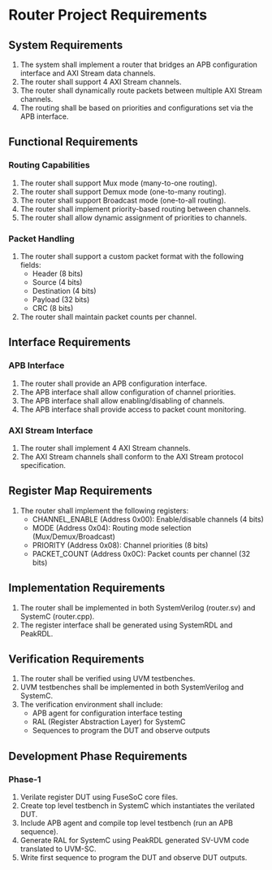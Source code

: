 # Router Project Requirements

## System Requirements

1. The system shall implement a router that bridges an APB configuration interface and AXI Stream data channels.
2. The router shall support 4 AXI Stream channels.
3. The router shall dynamically route packets between multiple AXI Stream channels.
4. The routing shall be based on priorities and configurations set via the APB interface.

## Functional Requirements

### Routing Capabilities

1. The router shall support Mux mode (many-to-one routing).
2. The router shall support Demux mode (one-to-many routing).
3. The router shall support Broadcast mode (one-to-all routing).
4. The router shall implement priority-based routing between channels.
5. The router shall allow dynamic assignment of priorities to channels.

### Packet Handling

1. The router shall support a custom packet format with the following fields:
   - Header (8 bits)
   - Source (4 bits)
   - Destination (4 bits)
   - Payload (32 bits)
   - CRC (8 bits)
2. The router shall maintain packet counts per channel.

## Interface Requirements

### APB Interface

1. The router shall provide an APB configuration interface.
2. The APB interface shall allow configuration of channel priorities.
3. The APB interface shall allow enabling/disabling of channels.
4. The APB interface shall provide access to packet count monitoring.

### AXI Stream Interface

1. The router shall implement 4 AXI Stream channels.
2. The AXI Stream channels shall conform to the AXI Stream protocol specification.

## Register Map Requirements

1. The router shall implement the following registers:
   - CHANNEL_ENABLE (Address 0x00): Enable/disable channels (4 bits)
   - MODE (Address 0x04): Routing mode selection (Mux/Demux/Broadcast)
   - PRIORITY (Address 0x08): Channel priorities (8 bits)
   - PACKET_COUNT (Address 0x0C): Packet counts per channel (32 bits)

## Implementation Requirements

1. The router shall be implemented in both SystemVerilog (router.sv) and SystemC (router.cpp).
2. The register interface shall be generated using SystemRDL and PeakRDL.

## Verification Requirements

1. The router shall be verified using UVM testbenches.
2. UVM testbenches shall be implemented in both SystemVerilog and SystemC.
3. The verification environment shall include:
   - APB agent for configuration interface testing
   - RAL (Register Abstraction Layer) for SystemC
   - Sequences to program the DUT and observe outputs

## Development Phase Requirements

### Phase-1
1. Verilate register DUT using FuseSoC core files.
2. Create top level testbench in SystemC which instantiates the verilated DUT.
3. Include APB agent and compile top level testbench (run an APB sequence).
4. Generate RAL for SystemC using PeakRDL generated SV-UVM code translated to UVM-SC.
5. Write first sequence to program the DUT and observe DUT outputs.
